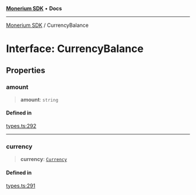 [**Monerium SDK**](../README.md) • **Docs**

***

[Monerium SDK](../README.md) / CurrencyBalance

# Interface: CurrencyBalance

## Properties

### amount

> **amount**: `string`

#### Defined in

[types.ts:292](https://github.com/monerium/js-monorepo/blob/main/packages/sdk/src/types.ts#L292)

***

### currency

> **currency**: [`Currency`](../enumerations/Currency.md)

#### Defined in

[types.ts:291](https://github.com/monerium/js-monorepo/blob/main/packages/sdk/src/types.ts#L291)
